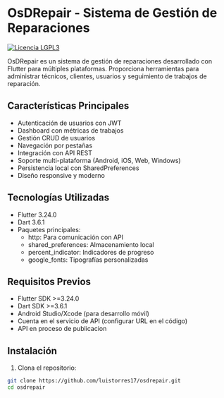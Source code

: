 # OsDRepair - Sistema de Gestión de Reparaciones

[![Licencia LGPL3](https://img.shields.io/badge/Licencia-LGPL3-blue.svg)](LICENSE)

OsDRepair es un sistema de gestión de reparaciones desarrollado con Flutter para múltiples plataformas. Proporciona herramientas para administrar técnicos, clientes, usuarios y seguimiento de trabajos de reparación.

## Características Principales
- Autenticación de usuarios con JWT
- Dashboard con métricas de trabajos
- Gestión CRUD de usuarios
- Navegación por pestañas
- Integración con API REST
- Soporte multi-plataforma (Android, iOS, Web, Windows)
- Persistencia local con SharedPreferences
- Diseño responsive y moderno

## Tecnologías Utilizadas
- Flutter 3.24.0
- Dart 3.6.1
- Paquetes principales:
  - http: Para comunicación con API
  - shared_preferences: Almacenamiento local
  - percent_indicator: Indicadores de progreso
  - google_fonts: Tipografías personalizadas

## Requisitos Previos
- Flutter SDK >=3.24.0
- Dart SDK >=3.6.1
- Android Studio/Xcode (para desarrollo móvil)
- Cuenta en el servicio de API (configurar URL en el código)
- API en proceso de publicacion 

## Instalación
1. Clona el repositorio:
```bash
git clone https://github.com/luistorres17/osdrepair.git
cd osdrepair